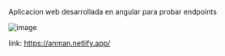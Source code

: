 Aplicacion web desarrollada en angular para probar endpoints

![image](https://user-images.githubusercontent.com/44885834/164304998-4a43a19d-cd5f-47e8-9965-3ff1734a3121.png)

link: https://anman.netlify.app/

